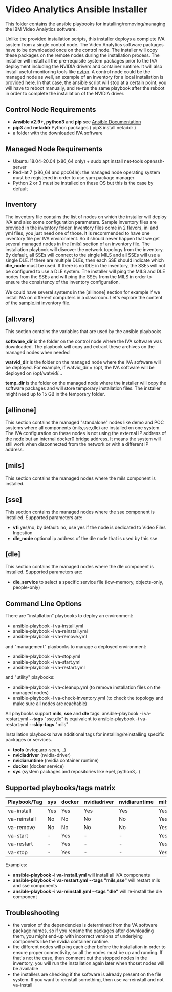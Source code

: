 # Video Analytics Ansible Installer
This folder contains the ansible playbooks for installing/removing/managing the IBM Video Analytics software.

Unlike the provided installation scripts, this installer deploys a complete IVA system from a single control node. The Video Analytics software packages have to be downloaded once on the control node. The installer will copy these packages on the remote nodes during the installation process.
The installer will install all the pre-requisite system packages prior to the IVA deployment including the NVIDIA drivers and container runtime. It will also install useful monitoring tools like [nvtop](https://github.com/Syllo/nvtop).
A control node could be the managed node as well, an example of an inventory for a local installation is provided [here](inventories/sample-local.ini). In that case, the ansible script will stop at a certain point, you will have to reboot manually, and re-run the same playbook after the reboot in order to complete the installation of the NVIDIA driver.

Control Node Requirements
-------------------------
* **Ansible v2.9+**, **python3** and **pip** see [Ansible Documentation](https://docs.ansible.com/ansible/2.9/installation_guide/intro_installation.html#prerequisites)
* **pip3** and **netaddr** Python packages ( pip3 install netaddr )
* a folder with the downloaded IVA software

Managed Node Requirements
-------------------------
* Ubuntu 18.04-20.04 (x86_64 only) + sudo apt install net-tools openssh-server
* RedHat 7 (x86_64 and ppc64le): the managed node operating system must be registered in order to use yum package manager
* Python 2 or 3 must be installed on these OS but this is the case by default

## Inventory
The inventory file contains the list of nodes on which the installer will deploy IVA and also some configuration parameters. Sample inventory files are provided in the inventory folder. Inventory files come in 2 flavors, ini and yml files, you just need one of those.
It is recommended to have one inventory file per IVA environment. So it should never happen that we get several managed nodes in the [mils] section of an inventory file.
The installation playbook will discover the network topology from the inventory. By default, all SSEs will connect to the single MILS and all SSEs will use a single DLE.
If there are multiple DLEs, then each SSE should indicate which **dle_node** must be used. If there is no DLE in the inventory, the SSEs will not be configured to use a DLE system.
The installer will ping the MILS and DLE nodes from the SSEs and will ping the SSEs from the MILS in order to ensure the consistency of the inventory configuration.

We could have several systems in the [allinone] section for example if we install IVA on different computers in a classroom. 
Let's explore the content of the [sample.ini](https://github.com/IBM/video-analytics/installation/sample.ini) inventory file.

[all:vars]
----------
This section contains the variables that are used by the ansible playbooks

**software_dir** is the folder on the control node where the IVA software was downloaded. The playbook will copy and extract these archives on the managed nodes when needed

**watvid_dir** is the folder on the managed node where the IVA software will be deployed. For example, if watvid_dir = /opt, the IVA software will be deployed on /opt/watvid/...

**temp_dir** is the folder on the managed node where the installer will copy the software packages and will store temporary installation files. The installer might need up to 15 GB in the temporary folder.

[allinone]
----------
This section contains the managed "standalone" nodes like demo and POC systems where all components (mils,sse,dle) are installed on one system.
The IVA configuration on these nodes is not using the external IP address of the node but an internal docker0 bridge address. It means the system will still work when disconnected from the network or with a different IP address.

[mils]
------
This section contains the managed nodes where the mils component is installed.

[sse]
-----
This section contains the managed nodes where the sse component is installed.
Supported parameters are:
* **vfi**  yes/no, by default: no, use yes if the node is dedicated to Video Files Ingestion
* **dle_node** optional ip address of the dle node that is used by this sse

[dle]
-----
This section contains the managed nodes where the dle component is installed.
Supported parameters are:
* **dle_service**  to select a specific service file (low-memory, objects-only, people-only)


Command Line Options
--------------------
There are "installation" playbooks to deploy an environment:
* ansible-playbook -i <inventory file> va-install.yml
* ansible-playbook -i <inventory file> va-reinstall.yml
* ansible-playbook -i <inventory file> va-remove.yml

and "management" playbooks to manage a deployed environment:
* ansible-playbook -i <inventory file> va-stop.yml
* ansible-playbook -i <inventory file> va-start.yml
* ansible-playbook -i <inventory file> va-restart.yml

and "utility" playbooks:
* ansible-playbook -i <inventory file> va-cleanup.yml (to remove installation files on the managed nodes)
* ansible-playbook -i <inventory file> va-check-inventory.yml (to check the topology and make sure all nodes are reachable)

All playbooks support **mils**, **sse** and **dle** tags.
ansible-playbook -i <inventory file> va-restart.yml **--tags** "sse,dle" 
is equivalent to
ansible-playbook -i <inventory file> va-restart.yml **--skip-tags** "mils"

Installation playbooks have additional tags for installing/reinstalling specific packages or services.
  * **tools** (nvtop,arp-scan,...)
  * **nvidiadriver** (nvidia-driver)
  * **nvidiaruntime** (nvidia container runtime)
  * **docker** (docker service)
  * **sys** (system packages and repositories like epel, python3,..)

Supported playbooks/tags matrix
-------------------------------
Playbook/Tag | sys | docker | nvidiadriver | nvidiaruntime | mils | sse | dle | tools
---------------- | --- | ------ | ------------ | ------------- | ---- | --- | --- | -----
va-install | Yes | Yes | Yes | Yes | Yes | Yes | Yes | Yes
va-reinstall | No | No | No | No | Yes | Yes | Yes | No
va-remove | No | No | No | No | Yes | Yes | Yes | No
va-start | - | Yes | - | - | Yes | Yes | Yes | -
va-restart | - | Yes | - | - | Yes | Yes | Yes | -
va-stop | - | Yes | - | - | Yes | Yes | Yes | -
 
Examples:
 * **ansible-playbook -i <inventory file> va-install.yml** will install all IVA components
 * **ansible-playbook -i <inventory file> va-restart.yml --tags "mils,sse"** will restart mils and sse components
 * **ansible-playbook -i <inventory file> va-reinstall.yml --tags "dle"** will re-install the dle component
 
Troubleshooting
---------------
* the version of the dependencies is determined from the VA software package names, so if you rename the packages after downloading them, you might end-up with incorrect versions of underlying components like the nvidia container runtime.
* the different nodes will ping each other before the installation in order to ensure proper connectivity, so all the nodes must be up and running. If that's not the case, then comment out the stopped nodes in the inventory, you will run the installation again later when thoset nodes will be available
* the installers are checking if the software is already present on the file system. If you want to reinstall something, then use va-reinstall and not va-install

 

